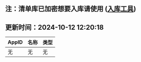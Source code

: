 ## 注：清单库已加密想要入库请使用 ([入库工具](https://github.com/BlankTMing/ManifestAutoUpdate/releases))

## 更新时间：2024-10-12 12:20:18
| AppID | 名称 | 类型  |
| :-------------------- | :----------------------------- | :----------- |
| 无 | 无 | 无 |
